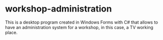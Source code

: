 # workshop-administration
This is a desktop program created in Windows Forms with C# that allows to have an administration system for a workshop, in this case, a TV working place.
